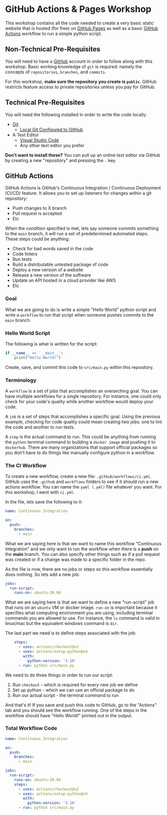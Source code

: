 # GitHub Actions & Pages Workshop

This workshop contains all the code needed to create a very basic static website that is hosted (for free) on [GitHub Pages](https://pages.github.com/) as well as a basic [GitHub Actions](https://github.com/features/actions) workflow to run a simple python script.

## Non-Technical Pre-Requisites

You will need to have a [GitHub](https://github.com/) account in order to follow along with this workshop.  Basic working knowledge of `git` is required: namely the concepts of `repositories`, `branches`, and `commits`.

For this workshop, **make sure the repository you create is `public`**.  GitHub restricts feature access to private repositories unless you pay for GitHub.

## Technical Pre-Requisites

You will need the following installed in order to write the code locally:

- [Git](https://git-scm.com/downloads)
    - [Local Git Configured to GitHub](https://docs.github.com/en/get-started/quickstart/set-up-git#authenticating-with-github-from-git)
- A Text Editor
    - [Visual Studio Code](https://code.visualstudio.com/)
    - Any other text editor you prefer

**Don't want to install these?**  You can pull up an online text editor via GitHub by creating a new "repository" and pressing the `.` key.

## GitHub Actions

GitHub Actions is GitHub's Continuous Integration / Continuous Deployment (CI/CD) feature.  It allows you to set up listeners for changes within a git repository:

- Push changes to X branch
- Pull request is accepted
- Etc

When the *condition* specified is met, lets say someone commits something to the `main` branch, it will run a set of predetermined automated steps.  These steps could be anything:

- Check for bad words saved in the code
- Code linters
- Run tests
- Build a distributable untested package of code
- Deploy a new version of a website
- Release a new version of the software
- Update an API hosted in a cloud provider like AWS
- Etc

### Goal

What we are going to do is write a simple "Hello World" python script and write a `workflow` to run that script when someone pushes commits to the `main` branch.

### Hello World Script

The following is what is written for the script:

```python
if __name__ == '__main__':
    print("Hello World!")
```

Create, save, and commit this code to `src/main.py` within this repository.

### Terminology

A `workflow` is a set of jobs that accomplishes an overarching goal.  You can have multiple workflows for a single repository.  For instance, one could only check for your code's quality while another workflow would deploy your code.

A `job` is a set of steps that accomplishes a specific goal.  Using the previous example, checking for code quality could mean creating two jobs: one to lint the code and another to run tests.

A `step` is the actual command to run.  This could be anything from running the `python` terminal command to building a `docker image` and pushing it to `dockerhub`.  There are many organizations that support official packages so you don't have to do things like manually configure python in a workflow.

### The CI Workflow

To create a new workflow, create a new file: `.github/workflows/ci.yml`.  GitHub uses the `.github` and `workflows` folders to see if it should run a new actions workflow.  You can name the `yaml (.yml)` file whatever you want.  For this workshop, I went with `ci.yml`.

In the file, lets save the following to it:

```yaml
name: Continuous Integration

on:
  push:
    branches:
      - main
```

What we are saying here is that we want to name this workflow "Continuous Integration" and we only want to run the workflow when there is a **push** on the **main** branch.  You can also specify other things such as if a pull request was created or if a change was made to a specific folder in the repo.

As the file is now, there are no jobs or steps so this workflow essentially does nothing.  So lets add a new job:

```yaml
jobs:
  run-script:
    runs-on: ubuntu-20.04
```

What we are saying here is that we want to define a new "run-script" job that runs on an `ubuntu` VM or docker image.  `run-on` is important because it specifies what computing environment you are using, including terminal commands you are allowed to use.  For instance, the `ls` command is valid in linux/mac but the equivalent windows command is `dir`.

The last part we need is to define steps associated with the job:

```yaml
    steps:
      - uses: actions/checkout@v2
      - uses: actions/setup-python@v4
        with:
          python-version: '3.10' 
      - run: python src/main.py
```

We need to do three things in order to run our script:

1. Run `checkout` - which is required for every new job we define
2. Set up python - which we can use an official package to do
3. Run our actual script - the terminal command to run

And that's it!  If you save and push this code to GitHub, go to the "Actions" tab and you should see the workflow running.  One of the steps in the workflow should have "Hello World!" printed out in the output.

### Total Workflow Code

```yaml
name: Continuous Integration

on:
  push:
    branches:
      - main

jobs:
  run-script:
    runs-on: ubuntu-20.04
    steps:
      - uses: actions/checkout@v2
      - uses: actions/setup-python@v4
        with:
          python-version: '3.10' 
      - run: python src/main.py
```